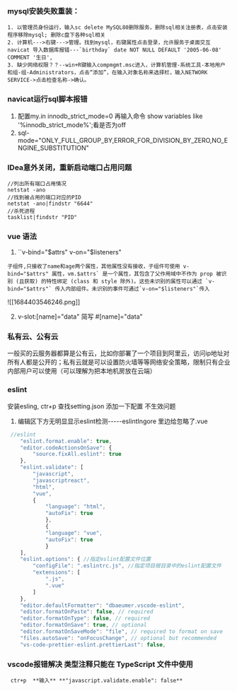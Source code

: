 ### mysql安装失败重装：
	1. 以管理员身份运行，输入sc delete MySQL80删除服务，删除sql相关注册表，点击安装程序移除mysql; 删除c盘下各种sql相关
	2. 计算机--->右键--->管理。找到mysql，右键属性点击登录，允许服务于桌面交互
	navicat 导入数据库报错---`birthday` date NOT NULL DEFAULT '2005-06-08' COMMENT '生日',
	3. 缺少网络权限？？--win+R键输入compmgmt.msc进入，计算机管理-系统工具-本地用户和组-组-Administrators，点击“添加”，在输入对象名称来选择栏，输入NETWORK SERVICE->点击检查名称->确认。

### navicat运行sql脚本报错
1. 配置my.in  innodb_strict_mode=0  再输入命令 show variables like '%innodb_strict_mode%';看是否为off
2. sql-mode="ONLY_FULL_GROUP_BY,ERROR_FOR_DIVISION_BY_ZERO,NO_ENGINE_SUBSTITUTION"

### IDea意外关闭，重新启动端口占用问题
	//列出所有端口占用情况
	netstat -ano
	//找到被占用的端口对应的PID
	netstat -ano|findstr "6644"
	//杀死进程
	tasklist|findstr "PID"

### vue 语法
1. ``v-bind="$attrs"  v-on="$listeners"
```
子组件,只接收了name和age两个属性，其他属性没有接收，子组件可使用 v-bind="$attrs" 属性，vm.$attrs` 是一个属性，其包含了父作用域中不作为 prop 被识别 (且获取) 的特性绑定 (class 和 style 除外)。这些未识别的属性可以通过 `v-bind="$attrs"` 传入内部组件。未识别的事件可通过`v-on="$listeners"`传入
```

![[1684403546246.png]]

2. v-slot:[name]="data"   简写 #[name]="data"

### 私有云、公有云
一般买的云服务器都算是公有云，比如你部署了一个项目到阿里云，访问ip地址对所有人都是公开的；私有云就是可以设置防火墙等等网络安全策略，限制只有企业内部用户可以使用（可以理解为把本地机房放在云端）

### eslint 
安装esling, ctr+p  查找setting.json 添加一下配置
不生效问题
1. 编辑区下方无明显显示eslint检测-----eslintIngore 里边给忽略了.vue
```js
 //eslint
    "eslint.format.enable": true,
    "editor.codeActionsOnSave": {
        "source.fixAll.eslint": true
    },
    "eslint.validate": [
        "javascript",
        "javascriptreact",
        "html",
        "vue",
        {
            "language": "html",
            "autoFix": true
            },
            {
            "language": "vue",
            "autoFix": true
            }
    ],
    "eslint.options": { //指定eslint配置文件位置
        "configFile": ".eslintrc.js", //指定项目根目录中的eslint配置文件
        "extensions": [
            ".js",
            ".vue"
        ]
    },
    "editor.defaultFormatter": "dbaeumer.vscode-eslint",
    "editor.formatOnPaste": false, // required
    "editor.formatOnType": false, // required
    "editor.formatOnSave": true, // optional
    "editor.formatOnSaveMode": "file", // required to format on save
    "files.autoSave": "onFocusChange", // optional but recommended
    "vs-code-prettier-eslint.prettierLast": false,
```
### vscode报错解决 类型注释只能在 TypeScript 文件中使用
	 ctr+p  **输入** **"javascript.validate.enable": false**

